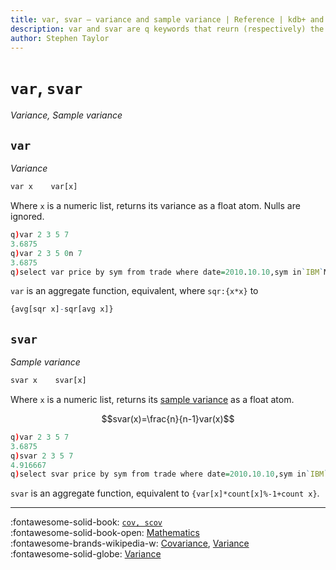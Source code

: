 ```yaml
---
title: var, svar – variance and sample variance | Reference | kdb+ and q documentation
description: var and svar are q keywords that reurn (respectively) the variance and sample variance of their argument.
author: Stephen Taylor
---
```

# `var`, `svar`

_Variance, Sample variance_





## `var`

_Variance_

```txt
var x    var[x]
```

Where `x` is a numeric list, returns its variance as a float atom. Nulls are ignored.

```q
q)var 2 3 5 7
3.6875
q)var 2 3 5 0n 7
3.6875
q)select var price by sym from trade where date=2010.10.10,sym in`IBM`MSFT
```

`var` is an aggregate function, equivalent, where `sqr:{x*x}` to 
```q
{avg[sqr x]-sqr[avg x]}
```


## `svar`

_Sample variance_

```txt
svar x    svar[x]
```

Where `x` is a numeric list, returns its [sample variance](https://en.wikipedia.org/wiki/Variance#Sample_variance "Wikipedia") as a float atom.

$$svar(x)=\frac{n}{n-1}var(x)$$

```q
q)var 2 3 5 7
3.6875
q)svar 2 3 5 7
4.916667
q)select svar price by sym from trade where date=2010.10.10,sym in`IBM`MSFT
```

`svar` is an aggregate function, equivalent to `{var[x]*count[x]%-1+count x}`.



----
:fontawesome-solid-book:
[`cov, scov`](cov.md)
<br>
:fontawesome-solid-book-open:
[Mathematics](../basics/math.md)
<br>
:fontawesome-brands-wikipedia-w:
[Covariance](https://en.wikipedia.org/wiki/Covariance "Wikipedia"),
[Variance](https://en.wikipedia.org/wiki/Variance "Wikipedia")
<br>
:fontawesome-solid-globe:
[Variance](http://financereference.com/learn/variance "financereference.com")

